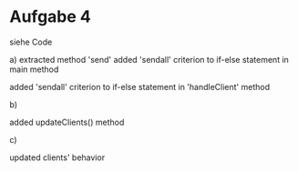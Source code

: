 # Aufgabe 4

siehe Code

a)
extracted method 'send'
added 'sendall' criterion to if-else statement in main method

added 'sendall' criterion to if-else statement in 'handleClient' method

b)

added updateClients() method

c)

updated clients' behavior 